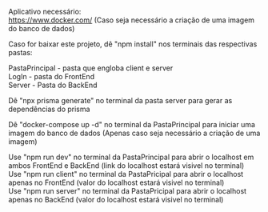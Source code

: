 Aplicativo necessário:<br>
https://www.docker.com/ (Caso seja necessário a criação de uma imagem do banco de dados)<br>

Caso for baixar este projeto, dê "npm install" nos terminais das respectivas pastas:<br>

PastaPrincipal - pasta que engloba client e server<br>
LogIn - pasta do FrontEnd<br>
Server - Pasta do BackEnd<br>

Dê "npx prisma generate" no terminal da pasta server para gerar as dependências do prisma<br>

Dê "docker-compose up -d" no terminal da PastaPrincipal para iniciar uma imagem do banco de dados (Apenas caso seja necessário a criação de uma imagem)<br>

Use "npm run dev" no terminal da PastaPrincipal para abrir o localhost em ambos FrontEnd e BackEnd (link do localhost estará visivel no terminal)<br>
Use "npm run client" no terminal da PastaPricipal para abrir o localhost apenas no FrontEnd (valor do localhost estará visivel no terminal)<br>
Use "npm run server" no terminal da PastaPricipal para abrir o localhost apenas no BackEnd (valor do localhost estará visivel no terminal)<br>
